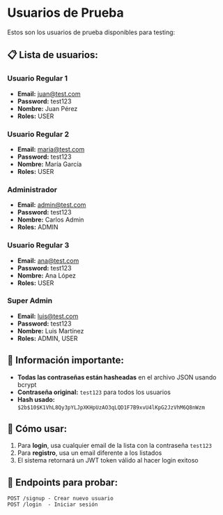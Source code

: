 # Usuarios de Prueba

Estos son los usuarios de prueba disponibles para testing:

## 📋 Lista de usuarios:

### Usuario Regular 1

- **Email:** juan@test.com
- **Password:** test123
- **Nombre:** Juan Pérez
- **Roles:** USER

### Usuario Regular 2

- **Email:** maria@test.com
- **Password:** test123
- **Nombre:** María García
- **Roles:** USER

### Administrador

- **Email:** admin@test.com
- **Password:** test123
- **Nombre:** Carlos Admin
- **Roles:** ADMIN

### Usuario Regular 3

- **Email:** ana@test.com
- **Password:** test123
- **Nombre:** Ana López
- **Roles:** USER

### Super Admin

- **Email:** luis@test.com
- **Password:** test123
- **Nombre:** Luis Martínez
- **Roles:** ADMIN, USER

## 🔐 Información importante:

- **Todas las contraseñas están hasheadas** en el archivo JSON usando bcrypt
- **Contraseña original:** `test123` para todos los usuarios
- **Hash usado:** `$2b$10$K1VhL8Qy3pYLJpXKHpUzAO3qLQD1F7B9xvU4lKpG2JzVhM6Q8nWzm`

## 🚀 Cómo usar:

1. Para **login**, usa cualquier email de la lista con la contraseña `test123`
2. Para **registro**, usa un email diferente a los listados
3. El sistema retornará un JWT token válido al hacer login exitoso

## 📡 Endpoints para probar:

```
POST /signup - Crear nuevo usuario
POST /login  - Iniciar sesión
```
